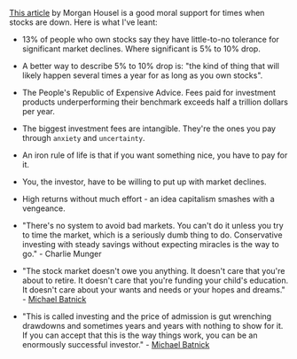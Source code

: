 [This article](http://www.fool.com/investing/general/2016/02/12/the-bills-are-coming-due.aspx) by Morgan Housel is a good moral support for times when stocks are down. Here is what I've leant:

+ 13% of people who own stocks say they have little-to-no tolerance for significant market declines. Where significant is 5% to 10% drop.

+ A better way to describe 5% to 10% drop is: "the kind of thing that will likely happen several times a year for as long as you own stocks".

+ The People's Republic of Expensive Advice. Fees paid for investment products underperforming their benchmark exceeds half a trillion dollars per year.

+ The biggest investment fees are intangible. They're the ones you pay through `anxiety` and `uncertainty`.

+ An iron rule of life is that if you want something nice, you have to pay for it.

+ You, the investor, have to be willing to put up with market declines.

+ High returns without much effort - an idea capitalism smashes with a vengeance. 

+ "There's no system to avoid bad markets. You can't do it unless you try to time the market, which is a seriously dumb thing to do. Conservative investing with steady savings without expecting miracles is the way to go." - Charlie Munger

+ "The stock market doesn't owe you anything. It doesn't care that you're about to retire. It doesn't care that you're funding your child's education. It doesn't care about your wants and needs or your hopes and dreams." - [Michael Batnick](http://theirrelevantinvestor.com/2016/02/10/you-are-owed-nothing/)

+ "This is called investing and the price of admission is gut wrenching drawdowns and sometimes years and years with nothing to show for it. If you can accept that this is the way things work, you can be an enormously successful investor." - [Michael Batnick](http://theirrelevantinvestor.com/2016/02/10/you-are-owed-nothing/)